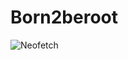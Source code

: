 # Born2beroot
![Neofetch](https://github.com/user-attachments/assets/8ef32342-7dd4-40a8-ae10-9e40235a8213)
